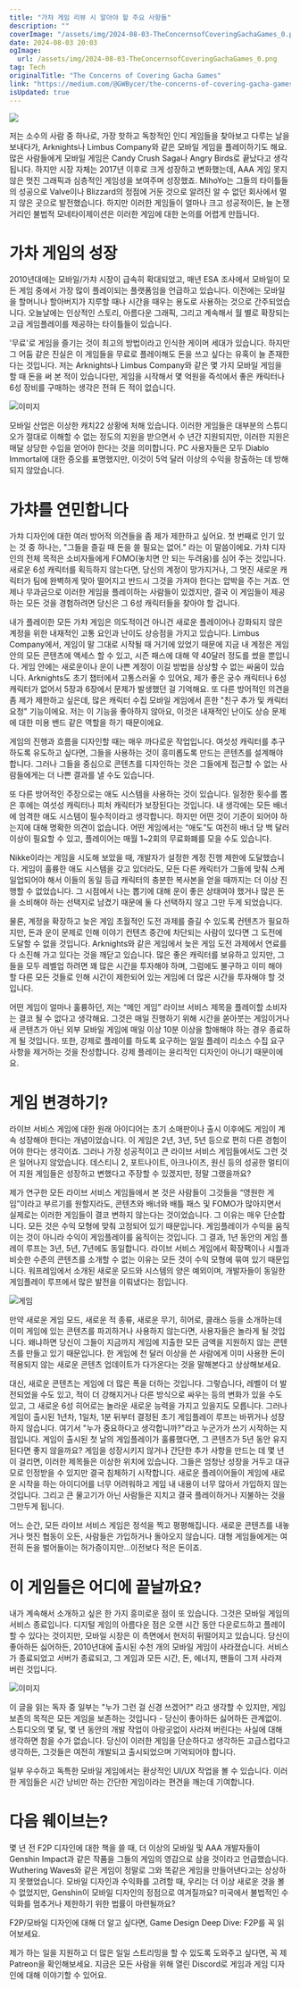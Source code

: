 ```yaml
---
title: "가챠 게임 리뷰 시 알아야 할 주요 사항들"
description: ""
coverImage: "/assets/img/2024-08-03-TheConcernsofCoveringGachaGames_0.png"
date: 2024-08-03 20:03
ogImage:
  url: /assets/img/2024-08-03-TheConcernsofCoveringGachaGames_0.png
tag: Tech
originalTitle: "The Concerns of Covering Gacha Games"
link: "https://medium.com/@GWBycer/the-concerns-of-covering-gacha-games-22b1e9bf88fc"
isUpdated: true
---
```


<img src="/assets/img/2024-08-03-TheConcernsofCoveringGachaGames_0.png" />

저는 소수의 사람 중 하나로, 가장 핫하고 독창적인 인디 게임들을 찾아보고 다루는 날을 보내다가, Arknights나 Limbus Company와 같은 모바일 게임을 플레이하기도 해요. 많은 사람들에게 모바일 게임은 Candy Crush Saga나 Angry Birds로 끝났다고 생각됩니다. 하지만 시장 자체는 2017년 이후로 크게 성장하고 변화했는데, AAA 게임 못지 않은 멋진 그래픽과 심층적인 게임성을 보여주며 성장했죠. MihoYo는 그들의 타이틀들의 성공으로 Valve이나 Blizzard의 정점에 거둔 것으로 알려진 알 수 없던 회사에서 멀지 않은 곳으로 발전했습니다. 하지만 이러한 게임들이 얼마나 크고 성공적이든, 늘 논쟁거리인 불법적 모네타이제이션은 이러한 게임에 대한 논의를 어렵게 만듭니다.

# 가차 게임의 성장

<div class="content-ad"></div>

2010년대에는 모바일/가챠 시장이 급속히 확대되었고, 매년 ESA 조사에서 모바일이 모든 게임 중에서 가장 많이 플레이되는 플랫폼임을 언급하고 있습니다. 이전에는 모바일을 할머니나 할아버지가 지루할 때나 시간을 때우는 용도로 사용하는 것으로 간주되었습니다. 오늘날에는 인상적인 스토리, 아름다운 그래픽, 그리고 계속해서 월 별로 확장되는 고급 게임플레이를 제공하는 타이틀들이 있습니다.

'무료'로 게임을 즐기는 것이 최고의 방법이라고 인식한 게이머 세대가 있습니다. 하지만 그 어둠 같은 진실은 이 게임들을 무료로 플레이해도 돈을 쓰고 싶다는 유혹이 늘 존재한다는 것입니다. 저는 Arknights나 Limbus Company와 같은 몇 가지 모바일 게임을 할 때 돈을 써 본 적이 있습니다만, 게임을 시작해서 몇 억원을 즉석에서 좋은 캐릭터나 6성 장비를 구매하는 생각은 전혀 든 적이 없습니다.

![이미지](/assets/img/2024-08-03-TheConcernsofCoveringGachaGames_1.png)

모바일 산업은 이상한 캐치22 상황에 처해 있습니다. 이러한 게임들은 대부분의 스튜디오가 절대로 이해할 수 없는 정도의 지원을 받으면서 수 년간 지원되지만, 이러한 지원은 매달 상당한 수입을 얻어야 한다는 것을 의미합니다. PC 사용자들은 모두 Diablo Immortal에 대한 증오를 표명했지만, 이것이 5억 달러 이상의 수익을 창출하는 데 방해되지 않았습니다.

<div class="content-ad"></div>

# 가챠를 연민합니다

가챠 디자인에 대한 여러 방어적 의견들을 좀 제가 제한하고 싶어요. 첫 번째로 인기 있는 것 중 하나는, "그들을 즐길 때 돈을 쓸 필요는 없어." 라는 이 말씀이에요. 가챠 디자인의 전체 목적은 소비자들에게 FOMO(놓치면 안 되는 두려움)를 심어 주는 것입니다. 새로운 6성 캐릭터를 획득하지 않는다면, 당신의 계정이 망가지거나, 그 멋진 새로운 캐릭터가 팀에 완벽하게 맞아 떨어지고 반드시 그것을 가져야 한다는 압박을 주는 거죠. 언제나 무과금으로 이러한 게임을 플레이하는 사람들이 있겠지만, 결국 이 게임들이 제공하는 모든 것을 경험하려면 당신은 그 6성 캐릭터들을 찾아야 할 겁니다.

내가 플레이한 모든 가챠 게임은 의도적이건 아니건 새로운 플레이어나 강화되지 않은 계정을 위한 내재적인 고통 요인과 난이도 상승점을 가지고 있습니다. Limbus Company에서, 게임이 말 그대로 시작될 때 거기에 있었기 때문에 지금 내 계정은 게임 안의 모든 콘텐츠에 액세스 할 수 있고, 시즌 패스에 대해 약 40달러 정도를 썼을 뿐입니다. 게임 안에는 새로운이나 운이 나쁜 계정이 이길 방법을 상상할 수 없는 싸움이 있습니다. Arknights도 초기 챕터에서 고통스러울 수 있어요, 제가 좋은 궁수 캐릭터나 6성 캐릭터가 없어서 5장과 6장에서 문제가 발생했던 걸 기억해요. 또 다른 방어적인 의견을 좀 제가 제한하고 싶은데, 많은 캐릭터 수집 모바일 게임에서 흔한 "친구 추가 및 캐릭터 요청" 기능이에요. 저는 이 기능을 좋아하지 않아요, 이것은 내재적인 난이도 상승 문제에 대한 미용 밴드 같은 역할을 하기 때문이에요.

<div class="content-ad"></div>

게임의 진행과 흐름을 디자인할 때는 매우 까다로운 작업입니다. 여섯성 캐릭터를 추구하도록 유도하고 싶다면, 그들을 사용하는 것이 흥미롭도록 만드는 콘텐츠를 설계해야 합니다. 그러나 그들을 중심으로 콘텐츠를 디자인하는 것은 그들에게 접근할 수 없는 사람들에게는 더 나쁜 결과를 낼 수도 있습니다.

또 다른 방어적인 주장으로는 애도 시스템을 사용하는 것이 있습니다. 일정한 횟수를 뽑은 후에는 여섯성 캐릭터나 피처 캐릭터가 보장된다는 것입니다. 내 생각에는 모든 배너에 엄격한 애도 시스템이 필수적이라고 생각합니다. 하지만 어떤 것이 기준이 되어야 하는지에 대해 명확한 의견이 없습니다. 어떤 게임에서는 “애도”도 여전히 배너 당 백 달러 이상이 필요할 수 있고, 플레이어는 매월 1~2회의 무료화폐를 모을 수도 있습니다.

Nikke이라는 게임을 시도해 보았을 때, 개발자가 설정한 계정 진행 제한에 도달했습니다. 게임이 훌륭한 애도 시스템을 갖고 있더라도, 모든 다른 캐릭터가 그들에 맞춰 스케일업되어야 해서 이들의 동일 등급 캐릭터의 충분한 복사본을 얻을 때까지는 더 이상 진행할 수 없었습니다. 그 시점에서 나는 뽑기에 대해 운이 좋은 상태여야 했거나 많은 돈을 소비해야 하는 선택지로 남겼기 때문에 둘 다 선택하지 않고 그만 두게 되었습니다.

물론, 계정을 확장하고 늦은 게임 초월적인 도전 과제를 즐길 수 있도록 컨텐츠가 필요하지만, 돈과 운이 문제로 인해 이야기 컨텐츠 중간에 차단되는 사람이 있다면 그 도전에 도달할 수 없을 것입니다. Arknights와 같은 게임에서 늦은 게임 도전 과제에서 연료를 다 소진해 가고 있다는 것을 깨닫고 있습니다. 많은 좋은 캐릭터를 보유하고 있지만, 그들을 모두 레벨업 하려면 꽤 많은 시간을 투자해야 하며, 그럼에도 불구하고 이미 해야 할 다른 모든 것들로 인해 시간이 제한되어 있는 게임에 더 많은 시간을 투자해야 할 것입니다.

<div class="content-ad"></div>

어떤 게임이 얼마나 훌륭하던, 저는 “메인 게임” 라이브 서비스 제목을 플레이할 소비자는 결코 될 수 없다고 생각해요. 그것은 매일 진행하기 위해 시간을 쏟아붓는 게임이거나 새 콘텐츠가 아닌 외부 모바일 게임에 매일 이상 10분 이상을 할애해야 하는 경우 종료하게 될 것입니다. 또한, 강제로 플레이를 하도록 요구하는 일일 플레이 리소스 수집 요구사항을 제거하는 것을 찬성합니다. 강제 플레이는 윤리적인 디자인이 아니기 때문이에요.

# 게임 변경하기?

라이브 서비스 게임에 대한 원래 아이디어는 초기 소매판이나 출시 이후에도 게임이 계속 성장해야 한다는 개념이었습니다. 이 게임은 2년, 3년, 5년 등으로 편히 다른 경험이어야 한다는 생각이죠. 그러나 가장 성공적이고 큰 라이브 서비스 게임들에서도 그런 것은 일어나지 않았습니다. 데스티니 2, 포트나이트, 아크나이츠, 원신 등의 성공한 멀티이어 지원 게임들은 성장하고 변했다고 주장할 수 있겠지만, 정말 그랬을까요?

제가 연구한 모든 라이브 서비스 게임들에서 본 것은 사람들이 그것들을 “영원한 게임”이라고 부르기를 원할지라도, 콘텐츠와 배너와 배틀 패스 및 FOMO가 많아지면서 실제로는 이러한 게임들이 결코 변하지 않는다는 것이었습니다. 그 이유는 매우 단순합니다. 모든 것은 수익 모형에 맞춰 고정되어 있기 때문입니다. 게임플레이가 수익을 움직이는 것이 아니라 수익이 게임플레이를 움직이는 것입니다. 그 결과, 1년 동안의 게임 플레이 루프는 3년, 5년, 7년에도 동일합니다. 라이브 서비스 게임에서 확장팩이나 시퀄과 비슷한 수준의 콘텐츠를 소개할 수 없는 이유는 모든 것이 수익 모형에 묶여 있기 때문입니다. 워프레임에서 소개된 새로운 모드와 시스템의 양은 예외이며, 개발자들이 동일한 게임플레이 루프에서 많은 발전을 이뤄냈다는 점입니다.

<div class="content-ad"></div>

![게임](/assets/img/2024-08-03-TheConcernsofCoveringGachaGames_3.png)

만약 새로운 게임 모드, 새로운 적 종류, 새로운 무기, 히어로, 클래스 등을 소개하는데 이미 게임에 있는 콘텐츠를 파괴하거나 사용하지 않는다면, 사용자들은 놀라게 될 것입니다. 왜냐하면 당신이 그들이 지금까지 게임에 지출한 모든 금액을 지원하지 않는 콘텐츠를 만들고 있기 때문입니다. 한 게임에 천 달러 이상을 쓴 사람에게 이미 사용한 돈이 적용되지 않는 새로운 콘텐츠 업데이트가 다가온다는 것을 말해본다고 상상해보세요.

대신, 새로운 콘텐츠는 게임에 더 많은 폭을 더하는 것입니다. 그렇습니다, 레벨이 더 발전되었을 수도 있고, 적이 더 강해지거나 다른 방식으로 싸우는 등의 변화가 있을 수도 있고, 그 새로운 6성 히어로는 놀라운 새로운 능력을 가지고 있을지도 모릅니다. 그러나 게임이 출시된 1년차, 1일차, 1분 뒤부터 결정된 초기 게임플레이 루프는 바뀌거나 성장하지 않습니다. 여기서 "누가 중요하다고 생각합니까?"라고 누군가가 쓰기 시작하는 지점입니다. 게임이 출시된 첫 날의 게임플레이가 훌륭했다면, 그 콘텐츠가 5년 동안 유지된다면 좋지 않을까요? 게임을 성장시키지 않거나 간단한 추가 사항을 만드는 데 몇 년이 걸리면, 이러한 제목들은 이상한 위치에 있습니다. 그들은 엄청난 성장을 거두고 대규모로 인정받을 수 있지만 결국 침체하기 시작합니다. 새로운 플레이어들이 게임에 새로운 시작을 하는 아이디어를 너무 어려워하고 게임 내 내용이 너무 많아서 가입하지 않는 것입니다. 그리고 큰 물고기가 아닌 사람들은 지치고 결국 플레이하거나 지불하는 것을 그만두게 됩니다.

어느 순간, 모든 라이브 서비스 게임은 정석을 찍고 평평해집니다. 새로운 콘텐츠를 내놓거나 멋진 협동이 오든, 사람들은 가입하거나 돌아오지 않습니다. 대형 게임들에게는 여전히 돈을 벌어들이는 허가증이지만...이전보다 적은 돈이죠.

<div class="content-ad"></div>

# 이 게임들은 어디에 끝날까요?

내가 계속해서 소개하고 싶은 한 가지 흥미로운 점이 또 있습니다. 그것은 모바일 게임의 서비스 종료입니다. 디지털 게임의 아름다운 점은 오랜 시간 동안 다운로드하고 플레이할 수 있다는 것이지만, 모바일 시장은 이 측면에서 현저히 뒤떨어지고 있습니다. 당신이 좋아하든 싫어하든, 2010년대에 출시된 수천 개의 모바일 게임이 사라졌습니다. 서비스가 종료되었고 서버가 종료되고, 그 게임과 모든 시간, 돈, 에너지, 팬들이 그저 사라져 버린 것입니다.

![이미지](/assets/img/2024-08-03-TheConcernsofCoveringGachaGames_4.png)

이 글을 읽는 독자 중 일부는 "누가 그런 걸 신경 쓰겠어?" 라고 생각할 수 있지만, 게임 보존의 목적은 모든 게임을 보존하는 것입니다 - 당신이 좋아하든 싫어하든 관계없이. 스튜디오의 몇 달, 몇 년 동안의 개발 작업이 아랑곳없이 사라져 버린다는 사실에 대해 생각하면 참을 수가 없습니다. 당신이 이러한 게임을 단순하다고 생각하든 고급스럽다고 생각하든, 그것들은 여전히 개발되고 출시되었으며 기억되어야 합니다.

<div class="content-ad"></div>

일부 우수하고 독특한 모바일 게임에서는 환상적인 UI/UX 작업을 볼 수 있습니다. 이러한 게임들은 시간 낭비만 하는 간단한 게임이라는 편견을 깨는데 기여합니다.

# 다음 웨이브는?

몇 년 전 F2P 디자인에 대한 책을 쓸 때, 더 이상의 모바일 및 AAA 개발자들이 Genshin Impact과 같은 작품을 그들의 게임의 영감으로 삼을 것이라고 언급했습니다. Wuthering Waves와 같은 게임이 정말로 그와 똑같은 게임을 만들어낸다고는 상상하지 못했었습니다. 모바일 디자인과 수익화를 고려할 때, 우리는 더 이상 새로운 것을 볼 수 없었지만, Genshin이 모바일 디자인의 정점으로 여겨질까요? 미국에서 불법적인 수익화를 멈추거나 제한하기 위한 법률이 마련될까요?

F2P/모바일 디자인에 대해 더 알고 싶다면, Game Design Deep Dive: F2P를 꼭 읽어보세요.

<div class="content-ad"></div>

제가 하는 일을 지원하고 더 많은 일일 스트리밍을 할 수 있도록 도와주고 싶다면, 꼭 제 Patreon을 확인해보세요. 지금은 모든 사람을 위해 열린 Discord로 게임과 게임 디자인에 대해 이야기할 수 있어요.
